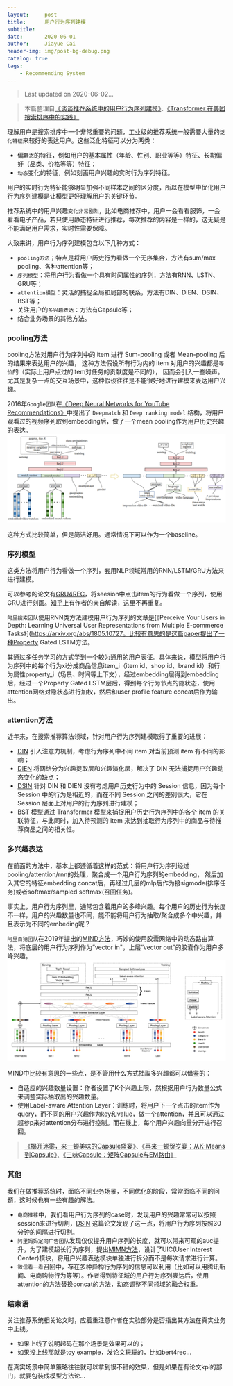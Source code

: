 ```yaml
---
layout:     post
title:      用户行为序列建模
subtitle:   
date:       2020-06-01
author:     Jiayue Cai
header-img: img/post-bg-debug.png
catalog: true
tags:
    - Recommending System
---
```



> Last updated on 2020-06-02... 

> 本篇整理自[《谈谈推荐系统中的用户行为序列建模》](https://zhuanlan.zhihu.com/p/138136777?utm_source=qq&utm_medium=social&utm_oi=566394839504048128)、[《Transformer 在美团搜索排序中的实践》](https://tech.meituan.com/2020/04/16/transformer-in-meituan.html)

理解用户是搜索排序中一个非常重要的问题，工业级的推荐系统一般需要大量的`泛化特征`来较好的表达用户。这些泛化特征可以分为两类：
- 偏`静态`的特征，例如用户的基本属性（年龄、性别、职业等等）特征、长期偏好（品类、价格等等）特征；
- `动态`变化的特征，例如刻画用户兴趣的实时行为序列特征。

用户的实时行为特征能够明显加强不同样本之间的区分度，所以在模型中优化用户行为序列建模是让模型更好理解用户的关键环节。

推荐系统中的用户兴趣`变化非常剧烈`，比如电商推荐中，用户一会看看服饰，一会看看电子产品，若只使用静态特征进行推荐，每次推荐的内容是一样的，这无疑是不能满足用户需求，实时性需要保障。

大致来讲，用户行为序列建模包含以下几种方式：
- `pooling方法`；特点是将用户历史行为看做一个无序集合，方法有sum/max pooling、各种attention等；
- `序列模型`：将用户行为看做一个具有时间属性的序列，方法有RNN、LSTN、GRU等；
- `attention模型`：灵活的捕捉全局和局部的联系，方法有DIN、DIEN、DSIN、BST等；
- 关注用户的`多兴趣表达`：方法有Capsule等；
- 结合业务场景的其他方法。

### pooling方法

pooling方法对用户行为序列中的 item 进行 Sum-pooling 或者 Mean-pooling 后的结果来表达用户的兴趣，
这种方法假设所有行为内的 item 对用户的兴趣都是`等价`的（实际上用户点过的item对任务的贡献度是不同的），
因而会引入一些噪声。尤其是复杂一点的交互场景中，这种假设往往是不能很好地进行建模来表达用户兴趣。

2016年`Google团队`在[《Deep Neural Networks for YouTube Recommendations》](https://static.googleusercontent.com/media/research.google.com/zh-CN//pubs/archive/45530.pdf)中提出了 `Deepmatch` 和 `Deep ranking model` 结构，将用户观看过的视频序列取到embedding后，做了一个mean pooling作为用户历史兴趣的表达。
![](/img/post/20200601/1.png)

这种方式比较简单，但是简洁好用。通常情况下可以作为一个baseline。

### 序列模型

这类方法将用户行为看做一个序列，套用NLP领域常用的RNN/LSTM/GRU方法来进行建模。

可以参考的论文有[GRU4REC](https://arxiv.org/abs/1511.06939)，将seesion中点击item的行为看做一个序列，使用GRU进行刻画。[知乎](https://zhuanlan.zhihu.com/p/30720579)上有作者的亲自解读，这里不再重复。

`阿里搜索团队`使用RNN类方法建模用户行为序列的文章是[《Perceive Your Users in Depth: Learning Universal User Representations from Multiple E-commerce Tasks》](https://arxiv.org/abs/1805.10727。比较有意思的是这篇paper提出了一种Property Gated LSTM方法。

其通过多任务学习的方式学到一个较为通用的用户表征。具体来说，模型将用户行为序列中的每个行为xi分成商品信息item_i（item id、shop id、brand id）和行为属性property_i（场景、时间等上下文），经过embedding层得到embedding后，经过一个Property Gated LSTM层后，得到每个行为节点的隐状态，使用attention网络对隐状态进行加权，然后和user profile feature concat后作为输出。

### attention方法

近年来，在搜索推荐算法领域，针对用户行为序列建模取得了重要的进展：
- [DIN](https://arxiv.org/abs/1706.06978) 引入注意力机制，考虑行为序列中不同 item 对当前预测 item 有不同的影响；
- [DIEN](https://arxiv.org/abs/1809.03672) 将网络分为兴趣提取层和兴趣演化层，解决了 DIN 无法捕捉用户兴趣动态变化的缺点；
- [DSIN](https://arxiv.org/abs/1905.06482) 针对 DIN 和 DIEN 没有考虑用户历史行为中的 Session 信息，因为每个 Session 中的行为是相近的，而在不同 Session 之间的差别很大，它在 Session 层面上对用户的行为序列进行建模；
- [BST](https://arxiv.org/abs/1905.06874) 模型通过 Transformer 模型来捕捉用户历史行为序列中的各个 item 的关联特征，与此同时，加入待预测的 item 来达到抽取行为序列中的商品与待推荐商品之间的相关性。


### 多兴趣表达

在前面的方法中，基本上都遵循着这样的范式：将用户行为序列经过pooling/attention/rnn的处理，聚合成一个用户行为序列的embedding，
然后加入其它的特征embedding concat后，再经过几层的mlp后作为接sigmode(排序任务)或者softmax/sampled softmax(召回任务)。

事实上，用户行为序列里，通常包含着用户的多峰兴趣。每个用户的历史行为长度不一样，用户的兴趣数量也不同，能不能将用户行为抽取/聚合成多个中兴趣，并且表示为不同的embeding呢？

`阿里首猜团队`在2019年提出的[MIND方法](https://arxiv.org/pdf/1904.08030.pdf)，巧妙的使用胶囊网络中的动态路由算法，将底层的用户行为序列作为”vector in"，上层“vector out”的胶囊作为用户多峰兴趣。
![](/img/post/20200601/4.png)

MIND中比较有意思的一些点，是不管用什么方式抽取多兴趣都可以借鉴的：
- 自适应的兴趣数量设置：作者设置了K个兴趣上限，然根据用户行为数量公式来调整实际抽取出的兴趣数量。
- 使用Label-aware Attention Layer：训练时，将用户下一个点击的item作为query，而不同的用户兴趣作为key和value，做一个attention，并且可以通过超参p来对attention分布进行控制。而在线上，每个用户兴趣向量分开进行召回。

> [《揭开迷雾，来一顿美味的Capsule盛宴》](https://kexue.fm/archives/4819)、[《再来一顿贺岁宴：从K-Means到Capsule》](https://kexue.fm/archives/5112)、[《三味Capsule：矩阵Capsule与EM路由》](https://kexue.fm/archives/5155)

### 其他

我们在做推荐系统时，面临不同业务场景，不同优化的阶段，常常面临不同的问题，这时候也有一些有趣的解法。
- `电商推荐`中，我们看用户行为序列的case时，发现用户的兴趣常常可以按照session来进行切割，[DSIN](https://arxiv.org/abs/1905.06482) 这篇论文发现了这一点，将用户行为序列按照30分钟的间隔进行切割。
- `阿里妈妈定向广告团队`发现仅仅提升用户序列的长度，就可以带来可观的auc提升，为了建模超长行为序列，提出[MIMN方法](https://arxiv.org/abs/1905.09248)，设计了UIC(User Interest Center)模块，将用户兴趣表达模块单独进行拆分而不是每次请求进行计算。
- `微信看一看`召回中，存在多种异构行为序列的信息可以利用（比如可以用腾讯新闻、电商购物行为等等）。作者得到特征域的用户行为序列表达后，使用attention的方法替换concat的方法，动态调整不同领域的融合权重。

### 结束语

关注推荐系统相关论文时，应着重注意作者在实验部分是否指出其方法在真实业务中上线。
- 如果上线了说明起码在那个场景是效果可以的；
- 如果没上线那就是toy example，发论文玩玩的，比如bert4rec...

在真实场景中简单策略往往就可以拿到很不错的效果，但是如果在有论文kpi的部门，就要包装成模型方法论...






